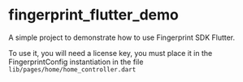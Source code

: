 # fingerprint_flutter_demo

A simple project to demonstrate how to use Fingerprint SDK Flutter.

To use it, you will need a license key, you must place it in the FingerprintConfig instantiation in the file `lib/pages/home/home_controller.dart`
